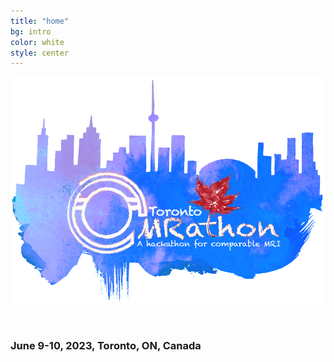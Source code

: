 ```yaml
---
title: "home"
bg: intro
color: white
style: center
---
```

![](img/mrathon_new.png)

<br>

### June 9-10, 2023, Toronto, ON, Canada

